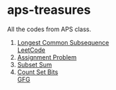 # aps-treasures
All the codes from APS class.
1. [Longest Common Subsequence](./01-longest-common-subsequence.py)<br>
   [LeetCode](https://leetcode.com/problems/longest-common-subsequence/)
2. [Assignment Problem](./02-assignment-problem.java)
3. [Subset Sum](./03-subset-sum.java)
4. [Count Set Bits](./04-count-set-bits.java) <br>
   [GFG](https://practice.geeksforgeeks.org/problems/set-bits0143/1)

